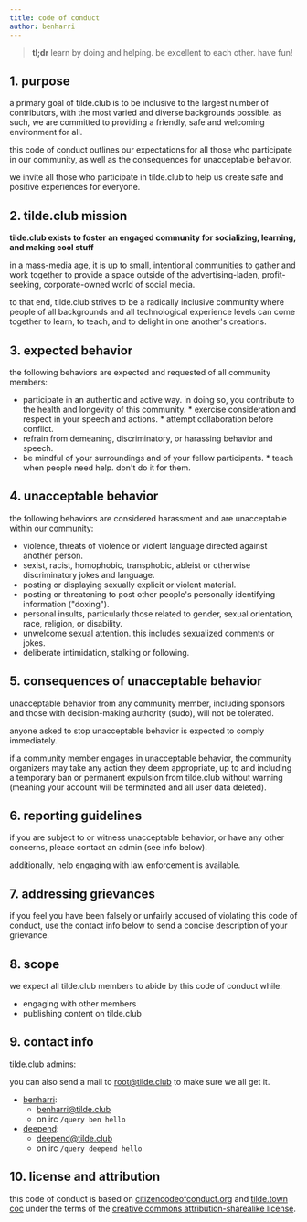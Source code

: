 ```yaml
--- 
title: code of conduct 
author: benharri 
---
```


> **tl;dr** learn by doing and helping. be excellent to each other. have fun!


## 1. purpose

a primary goal of tilde.club is to be inclusive to the largest number of
contributors, with the most varied and diverse backgrounds possible. as such,
we are committed to providing a friendly, safe and welcoming environment
for all.

this code of conduct outlines our expectations for all those who participate
in our community, as well as the consequences for unacceptable behavior.

we invite all those who participate in tilde.club to help us create safe
and positive experiences for everyone.


## 2. tilde.club mission

**tilde.club exists to foster an engaged community for socializing, learning,
and making cool stuff**

in a mass-media age, it is up to small, intentional communities to gather
and work together to provide a space outside of the advertising-laden,
profit-seeking, corporate-owned world of social media.

to that end, tilde.club strives to be a radically inclusive community where
people of all backgrounds and all technological experience levels can come
together to learn, to teach, and to delight in one another's creations.


## 3. expected behavior

the following behaviors are expected and requested of all community members:

  * participate in an authentic and active way. in doing so, you contribute
  to the health and longevity of this community.  * exercise consideration and
  respect in your speech and actions.  * attempt collaboration before conflict.
  * refrain from demeaning, discriminatory, or harassing behavior and speech.
  * be mindful of your surroundings and of your fellow participants.  *
  teach when people need help. don't do it for them.


## 4. unacceptable behavior

the following behaviors are considered harassment and are unacceptable within
our community:

* violence, threats of violence or violent language directed against another
  person.  
* sexist, racist, homophobic, transphobic, ableist or otherwise
  discriminatory jokes and language.  
* posting or displaying sexually explicit or violent material.  
* posting or threatening to post other people's personally identifying 
  information ("doxing").  
* personal insults, particularly those related to gender, sexual orientation,
  race, religion, or disability.  
* unwelcome sexual attention. this includes sexualized comments or jokes.  
* deliberate intimidation, stalking or following.


## 5. consequences of unacceptable behavior

unacceptable behavior from any community member, including sponsors and
those with decision-making authority (sudo), will not be tolerated.

anyone asked to stop unacceptable behavior is expected to comply immediately.

if a community member engages in unacceptable behavior, the community
organizers may take any action they deem appropriate, up to and including
a temporary ban or permanent expulsion from tilde.club without warning
(meaning your account will be terminated and all user data deleted).


## 6. reporting guidelines

if you are subject to or witness unacceptable behavior, or have any other
concerns, please contact an admin (see info below).

additionally, help engaging with law enforcement is available.


## 7. addressing grievances

if you feel you have been falsely or unfairly accused of violating this
code of conduct, use the contact info below to send a concise description
of your grievance.


## 8. scope

we expect all tilde.club members to abide by this code of conduct while:

* engaging with other members 
* publishing content on tilde.club


## 9. contact info

tilde.club admins:

you can also send a mail to [root@tilde.club](mailto:root@tilde.club) to
make sure we all get it.

* [benharri](https://tilde.club/~benharri/):
  - [benharri@tilde.club](mailto:benharri@tilde.club) 
  - on irc `/query
  ben hello`
* [deepend](https://tilde.club/~deepend/):
  - [deepend@tilde.club](mailto:deepend@tilde.club) 
  - on irc `/query deepend hello`


## 10. license and attribution

this code of conduct is based on
[citizencodeofconduct.org](http://citizencodeofconduct.org/)
and [tilde.town coc](http://tilde.town/wiki/conduct.html)
under the terms of the [creative commons attribution-sharealike
license](http://creativecommons.org/licenses/by-sa/3.0/).

